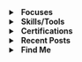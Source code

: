 <details>
  <summary><b>&nbsp;&nbsp;Focuses</b></summary>
  <br/>

 - Cybersecurity 
 - Open-Source Intelligence
 - Operations Security
 - Open-Source Software Development
</details> 

<details>
  <summary><b>&nbsp;&nbsp;Skills/Tools</b></summary>
  <br/>

 - Golang
 - HTML, CSS, & JS
 - Microsoft Office
 - Git 
 - VSCode
</details> 

<details>
  <summary><b>&nbsp;&nbsp;Certifications</b></summary>
  <br/>

 - Microsoft Office Specialist: Master
 - LE-1: Linux Essentials
</details> 


<details>
  <summary><b>&nbsp;&nbsp;Recent Posts</b></summary>
  <br>
  
 - **Bootleg Buskill** - An Improvised Buskill cable: [https://ax-i-om.github.io/posts/bootleg-buskill/](https://ax-i-om.github.io/posts/bootleg-buskill/)
 - **Vigor** - Leveraging paste sites as a medium for the discovery of exploitative materials.: [https://ax-i-om.github.io/posts/vigor/](https://ax-i-om.github.io/posts/vigor/)
</details>

<details>
  <summary><b>&nbsp;&nbsp;Find Me</b></summary>
  <br>
  
 - **Website**: https://ax-i-om.github.io
 - **TryHackMe**: https://tryhackme.com/p/axioom
 - **Revolt**: axiom#7452 | **Server**: [https://rvlt.gg/XTjxAVqt](https://rvlt.gg/XTjxAVqt)
 - **Email**: addressaxiom@pm.me
 - **PGP**: <br>
```

```
</details>
